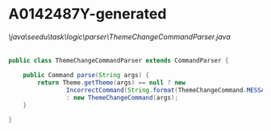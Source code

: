 # A0142487Y-generated
###### \java\seedu\task\logic\parser\ThemeChangeCommandParser.java
``` java
public class ThemeChangeCommandParser extends CommandParser {

    public Command parse(String args) {
        return Theme.getTheme(args) == null ? new
                IncorrectCommand(String.format(ThemeChangeCommand.MESSAGE_FAILURE, args))
                : new ThemeChangeCommand(args);
    }

}
```
